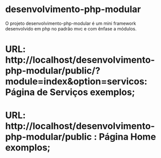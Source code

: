 # desenvolvimento-php-modular

  O projeto desenvolvimento-php-modular é um mini framework desenvolvido em php no padrão mvc e com ênfase a módulos.
  
  # URL: http://localhost/desenvolvimento-php-modular/public/?module=index&option=servicos: Página de Serviços exemplos;
  
  # URL: http://localhost/desenvolvimento-php-modular/public : Página  Home exomplos;
  


